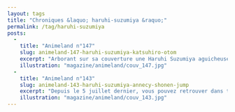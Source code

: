 ```yaml
---
layout: tags
title: "Chroniques &laquo; haruhi-suzumiya &raquo;"
permalink: /tag/haruhi-suzumiya
posts:
  -
    title: "Animeland n°147"
    slug: animeland-147-haruhi-suzumiya-katsuhiro-otom
    excerpt: "Arborant sur sa couverture une Haruhi Suzumiya aguicheuse à point en Mère Noël, le numéro 147 d'Animeland est l'occasion pour l'équipe du magazine d'annoncer officiellement le lancement de la nouvelle version du site internet qui sera disponible à compter du 5 décembre.Au sommaire :- Dossier Katsuhiro Ôtomo : d'Akira à Freedom- Début des votes"
    illustration: "magazine/animeland/couv_147.jpg"
  -
    title: "Animeland n°143"
    slug: animeland-143-haruhi-suzumiya-annecy-shonen-jump
    excerpt: "Depuis le 5 juillet dernier, vous pouvez retrouver dans tous les kiosques de journaux le numéro 143 d'Animeland. Au sommaire :- Dossier Festival d'Animation d'Annecy- Dossier La Mélancolie d'Haruhi Suzumiya- Retrospective des 40 ans du magazine japonais de prépublication Shônen Jump  Comme toujours, vous ferez également le plein de news et d'actus"
    illustration: "magazine/animeland/couv_143.jpg"
---
```



